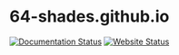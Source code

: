 # 64-shades.github.io

[![Documentation Status](https://app.readthedocs.org/projects/64-shades/badge/?version=latest)](https://64-shades.readthedocs.io/en/latest/)
[![Website Status](https://img.shields.io/website?url=https%3A%2F%2F64-shades.github.io%2F&label=github-pages)](https://64-shades.github.io/)
